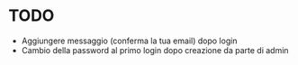 # TODO
* Aggiungere messaggio (conferma la tua email) dopo login
* Cambio della password al primo login dopo creazione da parte di admin